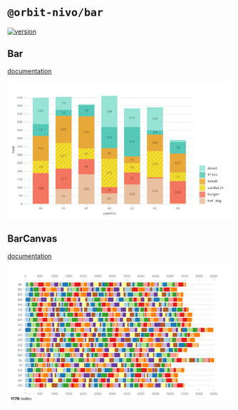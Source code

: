 # `@orbit-nivo/bar`

[![version](https://img.shields.io/npm/v/@orbit-nivo/bar.svg?style=flat-square)](https://www.npmjs.com/package/@orbit-nivo/bar)

## Bar

[documentation](http://nivo.rocks/bar)

![Bar](https://raw.githubusercontent.com/plouc/nivo/master/packages/bar/doc/bar.png)

## BarCanvas

[documentation](http://nivo.rocks/bar/canvas)

![BarCanvas](https://raw.githubusercontent.com/plouc/nivo/master/packages/bar/doc/bar-canvas.png)
